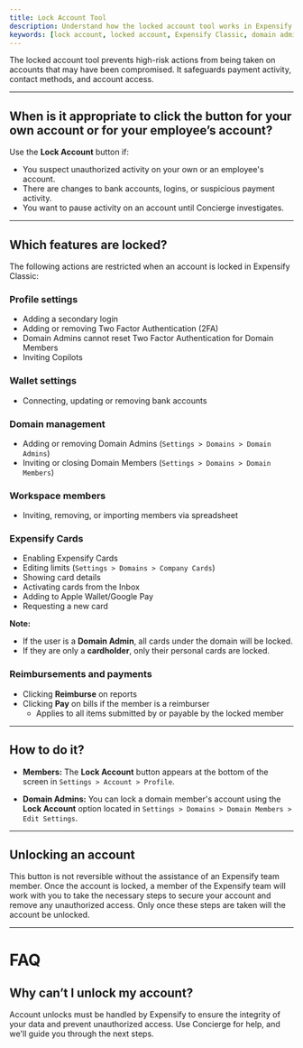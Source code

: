 ```yaml
---
title: Lock Account Tool
description: Understand how the locked account tool works in Expensify Classic, what features it restricts, and how to request an unlock.
keywords: [lock account, locked account, Expensify Classic, domain admin, secondary login, reimbursements blocked, card locked, unlock account]
---
```

<div id="expensify-classic" markdown="1">

The locked account tool prevents high-risk actions from being taken on accounts that may have been compromised. It safeguards payment activity, contact methods, and account access.

---

## When is it appropriate to click the button for your own account or for your employee’s account?

Use the **Lock Account** button if:
- You suspect unauthorized activity on your own or an employee's account.
- There are changes to bank accounts, logins, or suspicious payment activity.
- You want to pause activity on an account until Concierge investigates.

---

## Which features are locked?

The following actions are restricted when an account is locked in Expensify Classic:

### Profile settings
- Adding a secondary login
- Adding or removing Two Factor Authentication (2FA)
- Domain Admins cannot reset Two Factor Authentication for Domain Members  
- Inviting Copilots  

### Wallet settings
- Connecting, updating or removing bank accounts

### Domain management
- Adding or removing Domain Admins (`Settings > Domains > Domain Admins`)  
- Inviting or closing Domain Members (`Settings > Domains > Domain Members`)  

### Workspace members
- Inviting, removing, or importing members via spreadsheet

### Expensify Cards
- Enabling Expensify Cards  
- Editing limits (`Settings > Domains > Company Cards`)  
- Showing card details  
- Activating cards from the Inbox  
- Adding to Apple Wallet/Google Pay  
- Requesting a new card  

**Note:**  
- If the user is a **Domain Admin**, all cards under the domain will be locked.  
- If they are only a **cardholder**, only their personal cards are locked.

### Reimbursements and payments
- Clicking **Reimburse** on reports  
- Clicking **Pay** on bills if the member is a reimburser  
  - Applies to all items submitted by or payable by the locked member

---

## How to do it?


- **Members:** The **Lock Account** button appears at the bottom of the screen in `Settings > Account > Profile`.

- **Domain Admins:** You can lock a domain member's account using the **Lock Account** option located in `Settings > Domains > Domain Members > Edit Settings`.

---

## Unlocking an account

This button is not reversible without the assistance of an Expensify team member. Once the account is locked, a member of the Expensify team will work with you to take the necessary steps to secure your account and remove any unauthorized access. Only once these steps are taken will the account be unlocked. 

---

# FAQ

## Why can’t I unlock my account?

Account unlocks must be handled by Expensify to ensure the integrity of your data and prevent unauthorized access. Use Concierge for help, and we'll guide you through the next steps.

</div>
